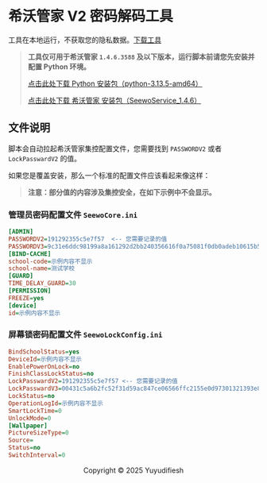 # 希沃管家 V2 密码解码工具
工具在本地运行，不获取您的隐私数据。[下载工具](https://yuyudifiesh.github.io/seewo-adminpassword-v2/SeewoPassv2_GUI_clean.exe)

>  **工具仅可用于希沃管家 `1.4.6.3588` 及以下版本，运行脚本前请您先安装并配置 Python 环境。**
>
> [点击此处下载 Python 安装包（python-3.13.5-amd64）](https://www.python.org/ftp/python/3.13.5/python-3.13.5-amd64.exe)
>
> [点击此处下载 希沃管家 安装包（SeewoService_1.4.6）](https://soft.wsyhn.com/soft/SeewoService_1.4.6.exe)

## 文件说明
脚本会自动拉起希沃管家集控配置文件，您需要找到 `PASSWORDV2` 或者 `LockPasswardV2` 的值。

如果您是覆盖安装，那么一个标准的配置文件应该看起来像这样：

>  **注意：部分值的内容涉及集控安全，在如下示例中不会显示。**

### 管理员密码配置文件 `SeewoCore.ini`
```ini
[ADMIN]
PASSWORDV2=191292355c5e7f57  <-- 您需要记录的值
PASSWORDV3=9c31e6ddc98199a8a161292d2bb240356616f0a75081f0db0adeb10615b5628873c2c3753fd2831080d23f8b83409d23
[BIND-CACHE]
school-code=示例内容不显示
school-name=测试学校
[GUARD]
TIME_DELAY_GUARD=30
[PERMISSION]
FREEZE=yes
[device]
id=示例内容不显示
```

### 屏幕锁密码配置文件 `SeewoLockConfig.ini`
```ini
BindSchoolStatus=yes
DeviceId=示例内容不显示
EnablePowerOnLock=no
FinishClassLockStatus=no
LockPasswardV2=191292355c5e7f57 <-- 您需要记录的值
LockPasswardV3=00431c5a6b2fc52f31d59ac847ce06566ffc2155e0d97301321393e8c4ec1c6e4fe34ad125f8bfc15304230d536ee2a2
LockStatus=no
OperationLogId=示例内容不显示
SmartLockTime=0
UnlockMode=0
[Wallpaper]
PictureSizeType=0
Source=
Status=no
SwitchInterval=0
```

<div align="center">Copyright © 2025 Yuyudifiesh</div>

